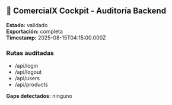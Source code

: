 ## 🔧 ComercialX Cockpit - Auditoría Backend

**Estado:** validado  
**Exportación:** completa  
**Timestamp:** 2025-08-15T04:15:00.000Z

### Rutas auditadas
- /api/login  
- /api/logout  
- /api/users  
- /api/products

**Gaps detectados:** ninguno
